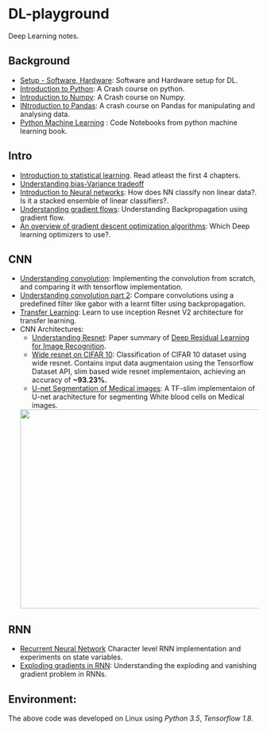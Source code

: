 # DL-playground
Deep Learning notes.

## Background
* [Setup - Software, Hardware](https://github.com/vijayDL/DL-playground/blob/master/background/Setup%20-%20Software%2C%20hardware.ipynb): Software and Hardware setup for DL.
* [Introduction to Python](https://github.com/vijayDL/DL-playground/blob/master/background/Python%20tutorials.ipynb): A Crash course on python.
* [Introduction to Numpy](https://raw.githubusercontent.com/vijayDL/DL-playground/master/background/Numpy%20Tutorials.ipynb): A Crash course on Numpy.
* [INtroduction to Pandas](https://raw.githubusercontent.com/vijayDL/DL-playground/master/background/Pandas%20Crash%20Course.ipynb): A crash course on Pandas for manipulating and analysing data.
* [Python Machine Learning](https://github.com/rasbt/python-machine-learning-book-2nd-edition) : Code Notebooks from python machine learning book.

## Intro
 * [Introduction to statistical learning](http://www-bcf.usc.edu/~gareth/ISL/ISLR%20Seventh%20Printing.pdf). Read atleast the first 4 chapters.
 * [Understanding bias-Variance tradeoff](http://scott.fortmann-roe.com/docs/BiasVariance.html)
 * [Introduction to Neural networks](https://github.com/vijayDL/DL-playground/blob/master/intro/1.%20Intro%20to%20Neural%20Networks.ipynb):
    How does NN classify non linear data?. Is it a stacked ensemble of linear classifiers?.
 * [Understanding gradient flows](https://github.com/vijayDL/DL-playground/blob/master/intro/2.%20Gradient%20Flow.ipynb):
    Understanding Backpropagation using gradient flow.
 * [An overview of gradient descent optimization algorithms](http://ruder.io/optimizing-gradient-descent/): Which Deep learning optimizers to use?.
    
## CNN
 * [Understanding convolution](https://github.com/vijayDL/DL-playground/blob/master/cnn/1.%20Understanding%20Convolution.ipynb):  Implementing the convolution from scratch, and comparing it with tensorflow implementation.
 * [Understanding convolution part 2](https://github.com/vijayDL/DL-playground/blob/master/cnn/1a.%20Understanding%20Convolution%20Network%20-%20Part2.ipynb):
   Compare convolutions using a predefined filter like gabor with a learnt filter using backpropagation.
 * [Transfer Learning](https://github.com/vijayDL/DL-playground/blob/master/cnn/2.%20Transfer%20Learning%20inception_resnet_v2.ipynb):
   Learn to use inception Resnet V2 architecture for transfer learning.
 * CNN Architectures:
     * [Understanding Resnet](https://github.com/vijayDL/DL-playground/tree/master/cnn/cnn_architectures/resnet):
      Paper summary of [Deep Residual Learning for Image Recognition](https://arxiv.org/pdf/1512.03385.pdf).
     * [Wide resnet on CIFAR 10](https://github.com/vijayDL/DL-playground/tree/master/cnn/cnn_architectures/wide-resnet):
         Classification of CIFAR 10 dataset using wide resnet. Contains input data augmentaion using the Tensorflow Dataset API, 
         slim based wide resnet implementaion, achieving an accuracy of **~93.23%.**
     * [U-net Segmentation of Medical images](https://github.com/vijayDL/DL-playground/tree/master/cnn/cnn_architectures/segmentation): A TF-slim implementaion of U-net arachitecture for segmenting White blood cells on Medical images.       
     <img src='https://github.com/vijayDL/DL-playground/blob/master/cnn/cnn_architectures/segmentation/result.png' height='400' width='600'>   
  
## RNN
 * [Recurrent Neural Network](https://github.com/vijayDL/DL-playground/blob/master/rnn/1.%20Recurrent%20Neural%20Networks.ipynb)
   Character level RNN implementation and experiments on state variables.
 * [Exploding gradients in RNN](https://github.com/vijayDL/DL-playground/blob/master/rnn/2.%20Exploding%20gradient%20.ipynb):
   Understanding the exploding and vanishing gradient problem in RNNs.
   
   
 ## Environment:
 The above code was developed on Linux using *Python 3.5*, *Tensorflow 1.8*.
